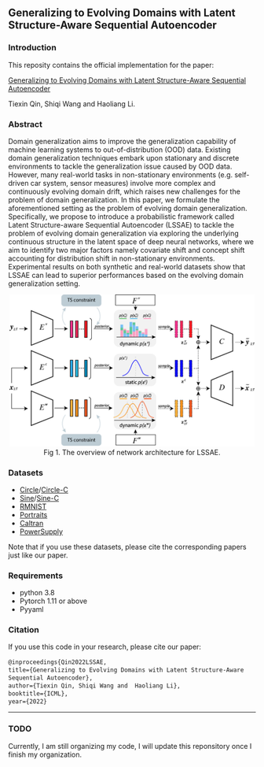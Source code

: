 Generalizing to Evolving Domains with Latent Structure-Aware Sequential Autoencoder
---

### Introduction
This reposity contains the official implementation for the paper:

[Generalizing to Evolving Domains with Latent Structure-Aware Sequential Autoencoder](https://arxiv.org/abs/2205.07649)

Tiexin Qin, Shiqi Wang and Haoliang Li.


<!-- <center>
<img src="./figs/framework.png" width="90%" height="50%" />
</center> -->


### Abstract
Domain generalization aims to improve the generalization capability of machine learning systems to out-of-distribution (OOD) data. Existing domain generalization techniques embark upon stationary and discrete environments to tackle the generalization issue caused by OOD data. However, many real-world tasks in non-stationary environments (e.g. self-driven car system, sensor measures) involve more complex and continuously evolving domain drift, which raises new challenges for the problem of domain generalization. In this paper, we formulate the aforementioned setting as the problem of evolving domain generalization. Specifically, we propose to introduce a probabilistic framework called Latent Structure-aware Sequential Autoencoder (LSSAE) to tackle the problem of evolving domain generalization via exploring the underlying continuous structure in the latent space of deep neural networks, where we aim to identify two major factors namely covariate shift and concept shift accounting for distribution shift in non-stationary environments. Experimental results on both synthetic and real-world datasets show that LSSAE can lead to superior performances based on the evolving domain generalization setting.

<p align="center">
    <img width=500 src="./figs/framework_final.png">
    <br>Fig 1. The overview of network architecture for LSSAE.</br>
</p>

### Datasets
- [Circle](https://drive.google.com/file/d/1kWyunwxMXGJI5lARqTuJUFP8_gZ3nFA-/view?usp=sharing)/[Circle-C](https://drive.google.com/file/d/1LM2aWS-d4d47syWROkM57oI2AGZ-hnD2/view?usp=sharing)
- [Sine](https://drive.google.com/file/d/1E0Z4wxPjQKvWESlZdmt70A6B9SBOXSsw/view?usp=sharing)/[Sine-C](https://drive.google.com/file/d/1l15E_RX9zlvicSYur_Bwdqm7t-LbcKri/view?usp=sharing)
- [RMNIST](http://yann.lecun.com/exdb/mnist/)
- [Portraits](https://drive.google.com/file/d/1nvKn2pwaU6vr7Zmo6DTSts2i5Ik_--DW/view?usp=sharing)
- [Caltran](https://drive.google.com/file/d/1x-23eDB1ksE2qKDbpA8vwmBRsWD6jiJw/view?usp=sharing)
- [PowerSupply](https://drive.google.com/file/d/11AXm-kcSWk2LBhaNEMm56UVm7Evhj793/view?usp=sharing)

Note that if you use these datasets, please cite the corresponding papers just like our paper.

### Requirements

- python 3.8
- Pytorch 1.11 or above
- Pyyaml


### Citation    
If you use this code in your research, please cite our paper:

    @inproceedings{Qin2022LSSAE,
    title={Generalizing to Evolving Domains with Latent Structure-Aware Sequential Autoencoder},
    author={Tiexin Qin, Shiqi Wang and  Haoliang Li},
    booktitle={ICML},
    year={2022}

---

### TODO
Currently, I am still organizing my code, I will update this reponsitory once I finish my organization.


